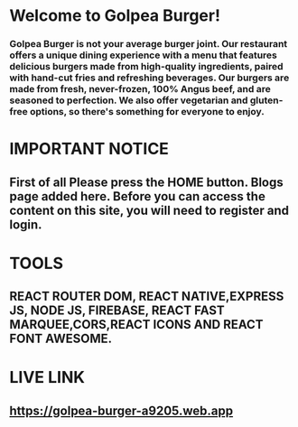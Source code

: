 # Welcome to Golpea Burger!
### Golpea Burger is not your average burger joint. Our restaurant offers a unique dining experience with a menu that features delicious burgers made from high-quality ingredients, paired with hand-cut fries and refreshing beverages. Our burgers are made from fresh, never-frozen, 100% Angus beef, and are seasoned to perfection. We also offer vegetarian and gluten-free options, so there's something for everyone to enjoy.

# IMPORTANT NOTICE
## First of all Please press the HOME button. Blogs page added here. Before you can access the content on this site, you will need to register and login.


# TOOLS
##  REACT ROUTER DOM, REACT NATIVE,EXPRESS JS, NODE JS, FIREBASE, REACT FAST MARQUEE,CORS,REACT ICONS AND REACT FONT AWESOME.


# LIVE LINK
## https://golpea-burger-a9205.web.app
